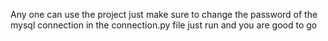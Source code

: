 Any one can use the project
just make sure to change the password of the mysql connection in the connection.py file 
just run and you are good to go
